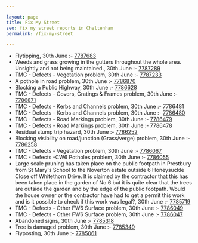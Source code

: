 ```yaml
---

layout: page
title: Fix My Street
seo: fix my street reports in Cheltenham
permalink: /fix-my-street

---
```


<!-- fix_marker starts -->

- Flytipping, 30th June :- [7787683](https://www.fixmystreet.com/report/7787683)
- Weeds and grass growing in the gutters throughout the whole area. Unsightly and not being maintained., 30th June :- [7787289](https://www.fixmystreet.com/report/7787289)
- TMC - Defects - Vegetation problem, 30th June :- [7787233](https://www.fixmystreet.com/report/7787233)
- A pothole in road problem, 30th June :- [7786870](https://www.fixmystreet.com/report/7786870)
- Blocking a Public Highway, 30th June :- [7786628](https://www.fixmystreet.com/report/7786628)
- TMC - Defects - Covers, Gratings & Frames problem, 30th June :- [7786871](https://www.fixmystreet.com/report/7786871)
- TMC - Defects - Kerbs and Channels problem, 30th June :- [7786481](https://www.fixmystreet.com/report/7786481)
- TMC - Defects - Kerbs and Channels problem, 30th June :- [7786480](https://www.fixmystreet.com/report/7786480)
- TMC - Defects - Road Markings problem, 30th June :- [7786479](https://www.fixmystreet.com/report/7786479)
- TMC - Defects - Road Markings problem, 30th June :- [7786478](https://www.fixmystreet.com/report/7786478)
- Residual stump trip hazard, 30th June :- [7786252](https://www.fixmystreet.com/report/7786252)
- Blocking visibility on road/junction (Grass/verge) problem, 30th June :- [7786258](https://www.fixmystreet.com/report/7786258)
- TMC - Defects - Vegetation problem, 30th June :- [7786067](https://www.fixmystreet.com/report/7786067)
- TMC - Defects -CW6 Potholes  problem, 30th June :- [7786055](https://www.fixmystreet.com/report/7786055)
- Large scale pruning has taken place on the public footpath in Prestbury from St Mary's School to the Noverton estate outside 6 Honeysuckle Close off Whitethorn Drive. It is claimed by the contractor that this has been taken place in the garden of No 6 but it is quite clear that the trees are outside the garden and by the edge of the public footpath. Would the house owner or the contractor have had to get a permit this work and is it possible to check if this work was legal?, 30th June :- [7785719](https://www.fixmystreet.com/report/7785719)
- TMC - Defects - Other FW6  Surface problem, 30th June :- [7786049](https://www.fixmystreet.com/report/7786049)
- TMC - Defects - Other FW6  Surface problem, 30th June :- [7786047](https://www.fixmystreet.com/report/7786047)
- Abandoned signs, 30th June :- [7785318](https://www.fixmystreet.com/report/7785318)
- Tree is damaged problem, 30th June :- [7785349](https://www.fixmystreet.com/report/7785349)
- Flyposting, 30th June :- [7785061](https://www.fixmystreet.com/report/7785061)

<!-- fix_marker ends -->
